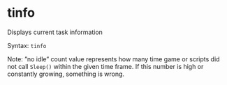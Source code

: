 # tinfo

Displays current task information

Syntax: `tinfo`

Note: ”no idle” count value represents how many time game or scripts did not call `Sleep()` within the given time frame. If this number is high or constantly growing, something is wrong.

